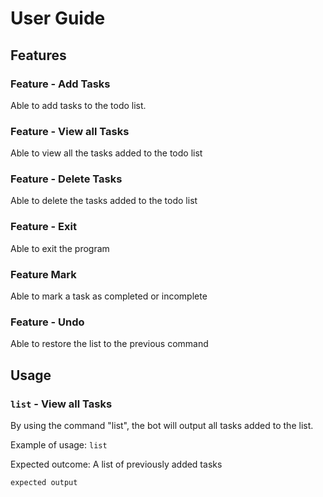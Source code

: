 # User Guide

## Features 

### Feature - Add Tasks

Able to add tasks to the todo list.

### Feature - View all Tasks

Able to view all the tasks added to the todo list

### Feature - Delete Tasks

Able to delete the tasks added to the todo list

### Feature - Exit

Able to exit the program

### Feature Mark

Able to mark a task as completed or incomplete

### Feature - Undo

Able to restore the list to the previous command

## Usage

### `list` - View all Tasks

By using the command "list", the bot will output all tasks added to the list.

Example of usage:
`list`

Expected outcome:
A list of previously added tasks
```
expected output
```
